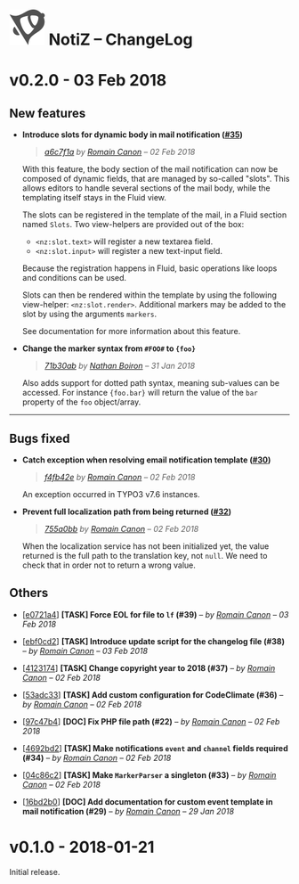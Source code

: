 # ![NotiZ](ext_icon.svg) NotiZ – ChangeLog

v0.2.0 - 03 Feb 2018
====================

New features
------------

 - **Introduce slots for dynamic body in mail notification ([#35](https://github.com/CuyZ/NotiZ/issues/35))**

   >*[a6c7f1a](https://github.com/CuyZ/NotiZ/commit/a6c7f1ae7c2dba6d8e525216063d1525b907fc5f) by [Romain Canon](mailto:romain.hydrocanon@gmail.com) – 02 Feb 2018*

   With this feature, the body section of the mail notification can now
   be composed of dynamic fields, that are managed by so-called "slots".
   This allows editors to handle several sections of the mail body,
   while the templating itself stays in the Fluid view.

   The slots can be registered in the template of the mail, in a Fluid 
   section named `Slots`. Two view-helpers are provided out of the box:

   - `<nz:slot.text>` will register a new textarea field.
   - `<nz:slot.input>` will register a new text-input field.

   Because the registration happens in Fluid, basic operations like
   loops and conditions can be used.

   Slots can then be rendered within the template by using the following 
   view-helper: `<nz:slot.render>`. Additional markers may be added to
   the slot by using the arguments `markers`.

   See documentation for more information about this feature.

 - **Change the marker syntax from `#FOO#` to `{foo}`**

   >*[71b30ab](https://github.com/CuyZ/NotiZ/commit/71b30ab25dd74b94856aed7ea7870ed6f1911000) by [Nathan Boiron](mailto:nathan.boiron@gmail.com) – 31 Jan 2018*

   Also adds support for dotted path syntax, meaning sub-values can be 
   accessed. For instance `{foo.bar}` will return the value of the `bar` 
   property of the `foo` object/array.

---

Bugs fixed
----------

 - **Catch exception when resolving email notification template ([#30](https://github.com/CuyZ/NotiZ/issues/30))**

   >*[f4fb42e](https://github.com/CuyZ/NotiZ/commit/f4fb42e8d3e4d6a3bae3134c39202c3a2a8e2d91) by [Romain Canon](mailto:romain.hydrocanon@gmail.com) – 02 Feb 2018*

   An exception occurred in TYPO3 v7.6 instances.

 - **Prevent full localization path from being returned ([#32](https://github.com/CuyZ/NotiZ/issues/32))**

   >*[755a0bb](https://github.com/CuyZ/NotiZ/commit/755a0bb143605bb840b9b00508a31fc661038c2b) by [Romain Canon](mailto:romain.hydrocanon@gmail.com) – 02 Feb 2018*

   When the localization service has not been initialized yet, the value 
   returned is the full path to the translation key, not `null`. We need
   to check that in order not to return a wrong value.

Others
------

 - [[e0721a4](https://github.com/CuyZ/NotiZ/commit/e0721a4b8576b2f18fa5ac86afc29d179f7e941e)] **[TASK] Force EOL for file to `lf` (#39)** – *by [Romain Canon](mailto:romain.hydrocanon@gmail.com) – 03 Feb 2018*

 - [[ebf0cd2](https://github.com/CuyZ/NotiZ/commit/ebf0cd27f1ae90b43f75633c069df77b743f3c28)] **[TASK] Introduce update script for the changelog file (#38)** – *by [Romain Canon](mailto:romain.hydrocanon@gmail.com) – 03 Feb 2018*

 - [[4123174](https://github.com/CuyZ/NotiZ/commit/41231742e7044ae01ebcbdffae2304726830bd4c)] **[TASK] Change copyright year to 2018 (#37)** – *by [Romain Canon](mailto:romain.hydrocanon@gmail.com) – 02 Feb 2018*

 - [[53adc33](https://github.com/CuyZ/NotiZ/commit/53adc3320ce1c2f6bdb61b4c730ba745854b831a)] **[TASK] Add custom configuration for CodeClimate (#36)** – *by [Romain Canon](mailto:romain.hydrocanon@gmail.com) – 02 Feb 2018*

 - [[97c47b4](https://github.com/CuyZ/NotiZ/commit/97c47b4cef805e02436626244aef213e41c90f57)] **[DOC] Fix PHP file path (#22)** – *by [Romain Canon](mailto:romain.hydrocanon@gmail.com) – 02 Feb 2018*

 - [[4692bd2](https://github.com/CuyZ/NotiZ/commit/4692bd243ddaf8ae35a7490f9c106eb98edda582)] **[TASK] Make notifications `event` and `channel` fields required (#34)** – *by [Romain Canon](mailto:romain.hydrocanon@gmail.com) – 02 Feb 2018*

 - [[04c86c2](https://github.com/CuyZ/NotiZ/commit/04c86c2dbda060b721320274de4ffc8f31c8162f)] **[TASK] Make `MarkerParser` a singleton (#33)** – *by [Romain Canon](mailto:romain.hydrocanon@gmail.com) – 02 Feb 2018*

 - [[16bd2b0](https://github.com/CuyZ/NotiZ/commit/16bd2b0f0c0879a230e43c7381ad7b3e32c9371a)] **[DOC] Add documentation for custom event template in mail notification (#29)** – *by [Romain Canon](mailto:romain.hydrocanon@gmail.com) – 29 Jan 2018*

v0.1.0 - 2018-01-21
===================

Initial release.
